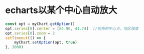 # echarts以某个中心自动放大

```javascript
const opt = myChart.getOption()
opt.series[0].center = [84.90, 41.74]  //视角的中心点，地区维度
opt.series[0].zoom = 2
setTimeout(() => {
    myChart.setOption(opt, true)
}, 3000)
```
